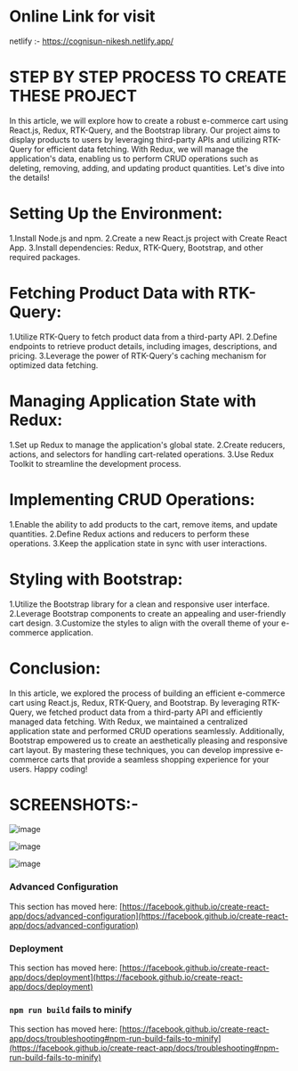 # Online Link for visit
netlify :- https://cognisun-nikesh.netlify.app/

# STEP BY STEP PROCESS TO CREATE THESE PROJECT

In this article, we will explore how to create a robust e-commerce cart using React.js, Redux, RTK-Query, and the Bootstrap library. Our project aims to display products to users by leveraging third-party APIs and utilizing RTK-Query for efficient data fetching. With Redux, we will manage the application's data, enabling us to perform CRUD operations such as deleting, removing, adding, and updating product quantities. Let's dive into the details!

# Setting Up the Environment:
1.Install Node.js and npm.
2.Create a new React.js project with Create React App.
3.Install dependencies: Redux, RTK-Query, Bootstrap, and other required packages.

# Fetching Product Data with RTK-Query:
1.Utilize RTK-Query to fetch product data from a third-party API.
2.Define endpoints to retrieve product details, including images, descriptions, and pricing.
3.Leverage the power of RTK-Query's caching mechanism for optimized data fetching.

# Managing Application State with Redux:
1.Set up Redux to manage the application's global state.
2.Create reducers, actions, and selectors for handling cart-related operations.
3.Use Redux Toolkit to streamline the development process.

# Implementing CRUD Operations:
1.Enable the ability to add products to the cart, remove items, and update quantities.
2.Define Redux actions and reducers to perform these operations.
3.Keep the application state in sync with user interactions.

# Styling with Bootstrap:
1.Utilize the Bootstrap library for a clean and responsive user interface.
2.Leverage Bootstrap components to create an appealing and user-friendly cart design.
3.Customize the styles to align with the overall theme of your e-commerce application.

# Conclusion:
In this article, we explored the process of building an efficient e-commerce cart using React.js, Redux, RTK-Query, and Bootstrap. By leveraging RTK-Query, we fetched product data from a third-party API and efficiently managed data fetching. With Redux, we maintained a centralized application state and performed CRUD operations seamlessly. Additionally, Bootstrap empowered us to create an aesthetically pleasing and responsive cart layout. By mastering these techniques, you can develop impressive e-commerce carts that provide a seamless shopping experience for your users. Happy coding!

# SCREENSHOTS:- 

![image](https://github.com/Nikeshjaiswal55/E-commerce-cart/assets/108169238/5a40fb7b-7794-4e2b-b8b7-74597818dc62)

![image](https://github.com/Nikeshjaiswal55/E-commerce-cart/assets/108169238/5d6f7d6d-f14b-4261-9b97-1d11e861d138)

![image](https://github.com/Nikeshjaiswal55/E-commerce-cart/assets/108169238/9460b615-98ac-45a9-848e-f958341e2c4d)


### Advanced Configuration

This section has moved here: [https://facebook.github.io/create-react-app/docs/advanced-configuration](https://facebook.github.io/create-react-app/docs/advanced-configuration)

### Deployment

This section has moved here: [https://facebook.github.io/create-react-app/docs/deployment](https://facebook.github.io/create-react-app/docs/deployment)

### `npm run build` fails to minify

This section has moved here: [https://facebook.github.io/create-react-app/docs/troubleshooting#npm-run-build-fails-to-minify](https://facebook.github.io/create-react-app/docs/troubleshooting#npm-run-build-fails-to-minify)
